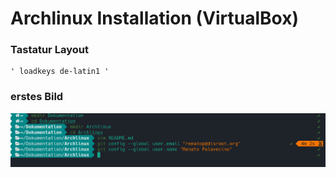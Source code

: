 # Archlinux Installation (VirtualBox)

### Tastatur Layout
	' loadkeys de-latin1 '
### erstes Bild
![Alt-text](Bilder/git_repository.png)
